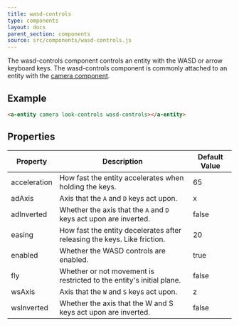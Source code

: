 ```yaml
---
title: wasd-controls
type: components
layout: docs
parent_section: components
source: src/components/wasd-controls.js
---
```


[components-camera]: ./camera.md

The wasd-controls component controls an entity with the WASD or arrow keyboard
keys. The wasd-controls component is commonly attached to an entity with the [camera
component][components-camera].

## Example

```html
<a-entity camera look-controls wasd-controls></a-entity>
```

## Properties

| Property     | Description                                                              | Default Value |
|--------------|--------------------------------------------------------------------------|---------------|
| acceleration | How fast the entity accelerates when holding the keys.                   | 65            |
| adAxis       | Axis that the `A` and `D` keys act upon.                                 | x             |
| adInverted   | Whether the axis that the `A` and `D` keys act upon are inverted.        | false         |
| easing       | How fast the entity decelerates after releasing the keys. Like friction. | 20            |
| enabled      | Whether the WASD controls are enabled.                                   | true          |
| fly          | Whether or not movement is restricted to the entity's initial plane.     | false         |
| wsAxis       | Axis that the `W` and `S` keys act upon.                                 | z             |
| wsInverted   | Whether the axis that the W and S keys act upon are inverted.            | false         |
